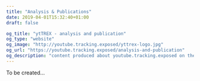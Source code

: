```yaml
---
title: "Analysis & Publications"
date: 2019-04-01T15:32:40+01:00
draft: false

og_title: "ytTREX - analysis and publication" 
og_type: "website"
og_image: "http://youtube.tracking.exposed/yttrex-logo.jpg"
og_url: "https://youtube.tracking.exposed/analysis-and-publication"
og_description: "content produced about youtube.tracking.exposed on the interwebs. internal publications and external"
---
```


To be created...

